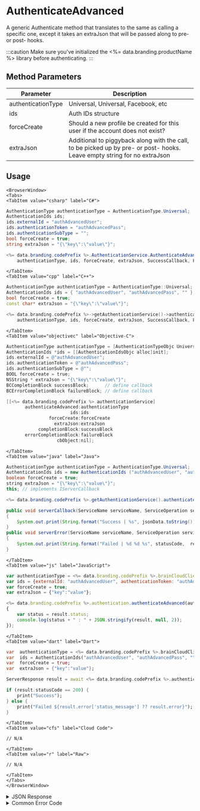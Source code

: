 # AuthenticateAdvanced

A generic Authenticate method that translates to the same as calling a specific one, except it takes an extraJson that will be passed along to pre- or post- hooks.

:::caution
Make sure you've initialized the <%= data.branding.productName %> library before authenticating.
:::

<PartialServop service_name="authenticationV2" operation_name="AUTHENTICATE" />

## Method Parameters

| Parameter          | Description                                                                                                              |
| ------------------ | ------------------------------------------------------------------------------------------------------------------------ |
| authenticationType | Universal, Universal, Facebook, etc                                                                                      |
| ids                | Auth IDs structure                                                                                                       |
| forceCreate        | Should a new profile be created for this user if the account does not exist?                                             |
| extraJson          | Additional to piggyback along with the call, to be picked up by pre- or post- hooks. Leave empty string for no extraJson |

## Usage

```mdx-code-block
<BrowserWindow>
<Tabs>
<TabItem value="csharp" label="C#">
```

```csharp
AuthenticationType authenticationType = AuthenticationType.Universal;
AuthenticationIds ids;
ids.externalId = "authAdvancedUser";
ids.authenticationToken = "authAdvancedPass";
ids.authenticationSubType = "";
bool forceCreate = true;
string extraJson = "{\"key\":\"value\"}";

<%= data.branding.codePrefix %>.AuthenticationService.AuthenticateAdvanced(
    authenticationType, ids, forceCreate, extraJson, SuccessCallback, FailureCallback);
```

```mdx-code-block
</TabItem>
<TabItem value="cpp" label="C++">
```

```cpp
AuthenticationType authenticationType = AuthenticationType::Universal;
AuthenticationIds ids = { "authAdvancedUser", "authAdvancedPass", "" };
bool forceCreate = true;
const char* extraJson = "{\"key\":\"value\"}";

<%= data.branding.codePrefix %>->getAuthenticationService()->authenticateAdvanced(
    authenticationType, ids, forceCreate, extraJson, SuccessCallback, FailureCallback);
```

```mdx-code-block
</TabItem>
<TabItem value="objectivec" label="Objective-C">
```

```objectivec
AuthenticationType authenticationType = [AuthenticationTypeObjc Universal];
AuthenticationIds *ids = [[AuthenticationIdsObjc alloc]init];
ids.externalId = @"authAdvancedUser";
ids.authenticationToken = @"authAdvancedPass";
ids.authenticationSubType = @"";
BOOL forceCreate = true;
NSString * extraJson = "{\"key\":\"value\"}";
BCCompletionBlock successBlock;      // define callback
BCErrorCompletionBlock failureBlock; // define callback

[[<%= data.branding.codePrefix %> authenticationService]
       authenticateAdvanced:authenticationType
                        ids:ids
                forceCreate:forceCreate
                  extraJson:extraJson
            completionBlock:successBlock
       errorCompletionBlock:failureBlock
                   cbObject:nil];
```

```mdx-code-block
</TabItem>
<TabItem value="java" label="Java">
```

```java
AuthenticationType authenticationType = AuthenticationType.Universal;
AuthenticationIds ids = new AuthenticationIds ("authAdvancedUser", "authAdvancedPass", "");
boolean forceCreate = true;
string extraJson = "{\"key\":\"value\"}";
this; // implements IServerCallback

<%= data.branding.codePrefix %>.getAuthenticationService().authenticateAdvanced(authenticationType, ids, forceCreate, extraJson, this);

public void serverCallback(ServiceName serviceName, ServiceOperation serviceOperation, JSONObject jsonData)
{
    System.out.print(String.format("Success | %s", jsonData.toString()));
}
public void serverError(ServiceName serviceName, ServiceOperation serviceOperation, int statusCode, int reasonCode, String jsonError)
{
    System.out.print(String.format("Failed | %d %d %s", statusCode,  reasonCode, jsonError.toString()));
}
```

```mdx-code-block
</TabItem>
<TabItem value="js" label="JavaScript">
```

```javascript
var authenticationType = <%= data.branding.codePrefix %>.brainCloudClient.authentication.AUTHENTICATION_TYPE_UNIVERSAL;
var ids = {externalId: "authAdvancedUser", authenticationToken: "authAdvancedPass", authenticationSubType: ""};
var forceCreate = true;
var extraJson = {"key":"value"};

<%= data.branding.codePrefix %>.authentication.authenticateAdvanced(authenticationType, ids, forceCreate, extraJson, result =>
{
	var status = result.status;
	console.log(status + " : " + JSON.stringify(result, null, 2));
});
```

```mdx-code-block
</TabItem>
<TabItem value="dart" label="Dart">
```

```dart
var  authenticationType = <%= data.branding.codePrefix %>.brainCloudClient.authentication.AUTHENTICATION_TYPE_UNIVERSAL;
var  ids = AuthenticationIds("authAdvancedUser", "authAdvancedPass", "");  // id, token, externalAuthName
var  forceCreate = true;
var  extraJson = {"key":"value"};

ServerResponse result = await <%= data.branding.codePrefix %>.authenticationV2Service.authenticateAdvanced(authenticationType:authenticationType, ids:ids, forceCreate:forceCreate, extraJson:extraJson);

if (result.statusCode == 200) {
    print("Success");
} else {
    print("Failed ${result.error['status_message'] ?? result.error}");
}
```

```mdx-code-block
</TabItem>
<TabItem value="cfs" label="Cloud Code">
```

```cfscript
// N/A
```

```mdx-code-block
</TabItem>
<TabItem value="r" label="Raw">
```

```cfscript
// N/A
```

```mdx-code-block
</TabItem>
</Tabs>
</BrowserWindow>
```

<details>
<summary>JSON Response</summary>

```json
{
    "status": 200,
    "data": {
        "vcPurchased": 0,
        "experiencePoints": 100,
        "refundCount": 0,
        "playerSessionExpiry": 60,
        "server_time": 1464621990155,
        "experienceLevel": 0,
        "currency": {
            "credits": {
                "purchased": 0,
                "balance": 12211,
                "consumed": 133,
                "awarded": 12344
            }
        },
        "abTestingId": 8,
        "statistics": {
            "gamesWon": 0
        },
        "id": "323e861-b749-4ce4-a57a-175232e21b5d",
        "createdAt": 1459439058035,
        "profileId": "323e861-b749-4ce4-a57a-175232e21b5d",
        "newUser": "false",
        "xpCapped": false,
        "sent_events": [],
        "timeZoneOffset": -5,
        "playerName": "",
        "vcClaimed": 0,
        "parentProfileId": null,
        "rewards": {
            "rewardDetails": {},
            "rewards": {},
            "currency": {}
        },
        "countryCode": "ca",
        "loginCount": 16,
        "emailAddress": "test@email.com",
        "previousLogin": 1464621979514,
        "incoming_events": [],
        "lastLogin": 1464621990118,
        "languageCode": "en",
        "pictureUrl": null,
        "sessionId": "v3grtg3ve0a089pekk8lneuk8k",
        "amountSpent": 0
    }
}
```

</details>

<details>
<summary>Common Error Code</summary>

### Status Codes

| Code   | Name                      | Description                                                                                                                                                                                                                                                                                                                                                                                                                                                                                            |
| ------ | ------------------------- | ------------------------------------------------------------------------------------------------------------------------------------------------------------------------------------------------------------------------------------------------------------------------------------------------------------------------------------------------------------------------------------------------------------------------------------------------------------------------------------------------------ |
| 40206  | MISSING_IDENTITY_ERROR    | The identity does not exist on the server and `forceCreate` was `false` [and a `profileId` was provided - otherwise 40208 would have been returned]. Will also occur when `forceCreate` is `true` and a saved [but un-associated] `profileId` is provided. The error handler should reset the stored profile id (if there is one) and re-authenticate, setting `forceCreate` to `true` to create a new account. **A common cause of this error is deleting the user's account via the Design Portal.** |
| 40207  | SWITCHING_PROFILES        | Indicates that the identity credentials are valid, and the saved `profileId` is valid, but the identity is not associated with the provided `profileId`. This may indicate that the user wants to switch accounts in the app. Often an app will pop-up a dialog confirming that the user wants to switch accounts, and then reset the stored `profileId` and call authenticate again.                                                                                                                  |
| 40208  | MISSING_PROFILE_ERROR     | Returned when the identity cannot be located, no `profileId` is provided, and `forceCreate` is false. The normal response is to call Authenticate again with `forceCreate` set to `true`.                                                                                                                                                                                                                                                                                                              |
| 40217  | UNKNOWN_AUTH_ERROR        | An unknown error has occurred during authentication.                                                                                                                                                                                                                                                                                                                                                                                                                                                   |
| 40307  | TOKEN_DOES_NOT_MATCH_USER | The user credentials are invalid (i.e. bad Facebook id / token). May also indicate that Facebook integration is not properly configured.                                                                                                                                                                                                                                                                                                                                                               |
| 550022 | INVALID_PASSWORD_CONTENT  | The password doesn't meet the minimum password requirements.                                                                                                                                                                                                                                                                                                                                                                                                                                           |

</details>
